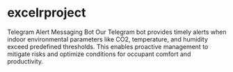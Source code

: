 # excelrproject
Telegram Alert Messaging Bot  Our Telegram bot provides timely alerts when indoor environmental parameters like CO2, temperature, and humidity exceed predefined thresholds. This enables proactive management to mitigate risks and optimize conditions for occupant comfort and productivity.
